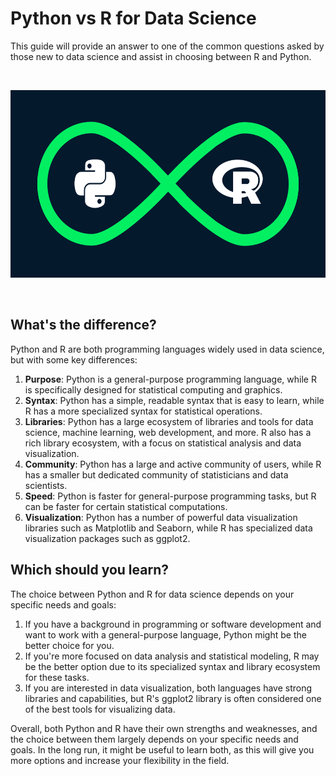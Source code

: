 # Python vs R for Data Science
This guide will provide an answer to one of the common questions asked by those new to data science and assist in choosing between R and Python.

<br />
<p align="center">
  <a href="https://www.datacamp.com/blog/python-vs-r-for-data-science-whats-the-difference/"><img src="README/Python-vs-R.png"
     width=auto 
     height="300"/>
  </a>
</p>
<br />

<p align="justify">

## What's the difference?

Python and R are both programming languages widely used in data science, but with some key differences:

1. <b>Purpose</b>: Python is a general-purpose programming language, while R is specifically designed for statistical computing and graphics.
2. <b>Syntax</b>: Python has a simple, readable syntax that is easy to learn, while R has a more specialized syntax for statistical operations.
3. <b>Libraries</b>: Python has a large ecosystem of libraries and tools for data science, machine learning, web development, and more. R also has a rich library ecosystem, with a focus on statistical analysis and data visualization.
4. <b>Community</b>: Python has a large and active community of users, while R has a smaller but dedicated community of statisticians and data scientists.
5. <b>Speed</b>: Python is faster for general-purpose programming tasks, but R can be faster for certain statistical computations.
6. <b>Visualization</b>: Python has a number of powerful data visualization libraries such as Matplotlib and Seaborn, while R has specialized data visualization packages such as ggplot2.

## Which should you learn?

The choice between Python and R for data science depends on your specific needs and goals:

1. If you have a background in programming or software development and want to work with a general-purpose language, Python might be the better choice for you.
2. If you're more focused on data analysis and statistical modeling, R may be the better option due to its specialized syntax and library ecosystem for these tasks.
3. If you are interested in data visualization, both languages have strong libraries and capabilities, but R's ggplot2 library is often considered one of the best tools for visualizing data.

Overall, both Python and R have their own strengths and weaknesses, and the choice between them largely depends on your specific needs and goals. In the long run, it might be useful to learn both, as this will give you more options and increase your flexibility in the field.
</p>
